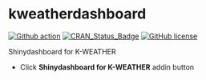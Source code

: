 # kweatherdashboard

[![Github action](https://github.com/zarathucorp/kweatherdashboard/workflows/R-CMD-check/badge.svg)](https://github.com/zarathucorp/kweatherdashboard/actions)
[![CRAN\_Status\_Badge](https://www.r-pkg.org/badges/version/kweatherdashboard)](https://cran.r-project.org/package=kweatherdashboard)
[![GitHub license](https://img.shields.io/github/license/zarathucorp/kweatherdashboard.svg)](https://github.com/zarathucorp/kweatherdashboard/blob/master/LICENSE)


Shinydashboard for K-WEATHER

* Click **Shinydashboard for K-WEATHER** addin button 
